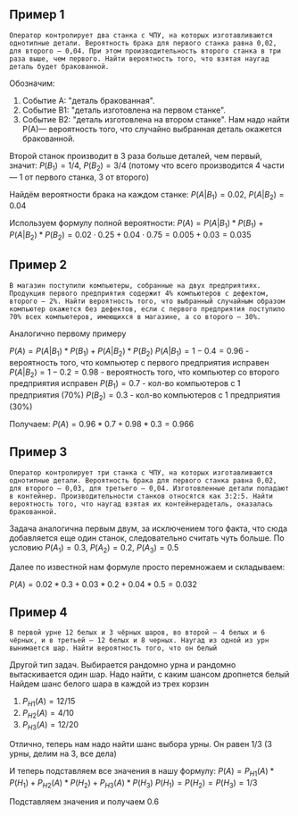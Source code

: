 ## Пример 1

```
Оператор контролирует два станка с ЧПУ, на которых изготавливаются однотипные детали. Вероятность брака для первого станка равна 0,02, для второго – 0,04. При этом производительность второго станка в три раза выше, чем первого. Найти вероятность того, что взятая наугад деталь будет бракованной.
```

Обозначим:
1) Событие A: "деталь бракованная".
2) Событие B1​: "деталь изготовлена на первом станке".
3) Событие B2​: "деталь изготовлена на втором станке".
Нам надо найти P(A)— вероятность того, что случайно выбранная деталь окажется бракованной.

Второй станок производит в 3 раза больше деталей, чем первый, значит:
$P(B_1)=1/4$, $P(B_2)=3/4$
(потому что всего производится 4 части — 1 от первого станка, 3 от второго)

Найдём вероятности брака на каждом станке:
$P(A|B_1)=0.02$, $P(A|B_2)=0.04$

Используем формулу полной вероятности:
$P(A) = P(A|B_1)*P(B_1) + P(A|B_2)*P(B_2) = 0.02⋅0.25+0.04⋅0.75=0.005+0.03=0.035$ 

## Пример 2

```
В магазин поступили компьютеры, собранные на двух предприятиях. Продукция первого предприятия содержит 4% компьютеров с дефектом, второго – 2%. Найти вероятность того, что выбранный случайным образом компьютер окажется без дефектов, если с первого предприятия поступило 70% всех компьютеров, имеющихся в магазине, а со второго – 30%.
```

Аналогично первому примеру

$P(A) = P(A|B_1) * P(B_1) + P(A|B_2)*P(B_2)$ 
$P(A|B_1) = 1-0.4=0.96$ - вероятность того, что компьютер с первого предприятия исправен
$P(A|B_2) = 1-0.2=0.98$ - вероятность того, что компьютер со второго предприятия исправен
$P(B_1)=0.7$ - кол-во компьютеров с 1 предприятия (70%)
$P(B_2)=0.3$ - кол-во компьютеров с 1 предприятия (30%)

Получаем:
$P(A) = 0.96*0.7 +0.98*0.3 = 0.966$

## Пример 3

```
Оператор контролирует три станка с ЧПУ, на которых изготавливаются однотипные детали. Вероятность брака для первого станка равна 0,02, для второго – 0,03, для третьего – 0,04. Изготовленные детали попадают в контейнер. Производительности станков относятся как 3:2:5. Найти вероятность того, что наугад взятая их контейнерадеталь, оказалась бракованной.
```

Задача аналогична первым двум, за исключением того факта, что сюда добавляется еще один станок, следовательно считать чуть больше. По условию
$P(A_1) = 0.3$, $P(A_2) = 0.2$, $P(A_3) = 0.5$

Далее по известной нам формуле просто перемножаем и складываем:

$P(A) = 0.02*0.3+0.03*0.2+0.04*0.5 = 0.032$

## Пример 4

```
В первой урне 12 белых и 3 чёрных шаров, во второй – 4 белых и 6 чёрных, и в третьей – 12 белых и 8 черных. Наугад из одной из урн вынимается шар. Найти вероятность того, что он белый
```

Другой тип задач. Выбирается рандомно урна и рандомно вытаскивается один шар. Надо найти, с каким шансом дропнется белый
Найдем шанс белого шара в каждой из трех корзин
1) $P_{H1}(A)=12/15$
2) $P_{H2}(A)=4/10$
3) $P_{H3}(A)=12/20$

Отлично, теперь нам надо найти шанс выбора урны. Он равен 1/3 (3 урны, делим на 3, все дела)

И теперь подставляем все значения в нашу формулу:
$P(A)=P_{H1}(A)* P(H_1) +P_{H2}(A)*P(H_2) + P_{H3}(A)*P(H_3)$
$P(H_1)=P(H_2)=P(H_3)=1/3$

Подставляем значения и получаем 0.6
